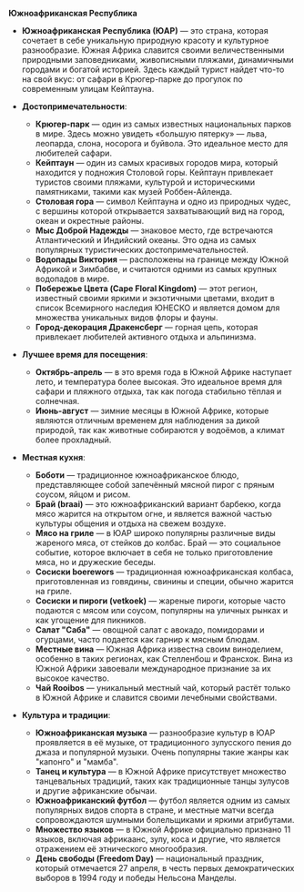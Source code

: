 **Южноафриканская Республика**
   - **Южноафриканская Республика (ЮАР)** — это страна, которая сочетает в себе уникальную природную красоту и культурное разнообразие. Южная Африка славится своими величественными природными заповедниками, живописными пляжами, динамичными городами и богатой историей. Здесь каждый турист найдет что-то на свой вкус: от сафари в Крюгер-парке до прогулок по современным улицам Кейптауна.
   
   - **Достопримечательности**:
     - **Крюгер-парк** — один из самых известных национальных парков в мире. Здесь можно увидеть «большую пятерку» — льва, леопарда, слона, носорога и буйвола. Это идеальное место для любителей сафари.
     - **Кейптаун** — один из самых красивых городов мира, который находится у подножия Столовой горы. Кейптаун привлекает туристов своими пляжами, культурой и историческими памятниками, такими как музей Роббен-Айленда.
     - **Столовая гора** — символ Кейптауна и одно из природных чудес, с вершины которой открывается захватывающий вид на город, океан и окрестные районы.
     - **Мыс Доброй Надежды** — знаковое место, где встречаются Атлантический и Индийский океаны. Это одна из самых популярных туристических достопримечательностей.
     - **Водопады Виктория** — расположены на границе между Южной Африкой и Зимбабве, и считаются одними из самых крупных водопадов в мире.
     - **Побережье Цвета (Cape Floral Kingdom)** — этот регион, известный своими яркими и экзотичными цветами, входит в список Всемирного наследия ЮНЕСКО и является домом для множества уникальных видов флоры и фауны.
     - **Город-декорация Дракенсберг** — горная цепь, которая привлекает любителей активного отдыха и альпинизма.
   
   - **Лучшее время для посещения**:
     - **Октябрь-апрель** — в это время года в Южной Африке наступает лето, и температура более высокая. Это идеальное время для сафари и пляжного отдыха, так как погода стабильно тёплая и солнечная.
     - **Июнь-август** — зимние месяцы в Южной Африке, которые являются отличным временем для наблюдения за дикой природой, так как животные собираются у водоёмов, а климат более прохладный.
   
   - **Местная кухня**:
     - **Боботи** — традиционное южноафриканское блюдо, представляющее собой запечённый мясной пирог с пряным соусом, яйцом и рисом.
     - **Брай (braai)** — это южноафриканский вариант барбекю, когда мясо жарится на открытом огне, и является важной частью культуры общения и отдыха на свежем воздухе.
     - **Мясо на гриле** — в ЮАР широко популярны различные виды жареного мяса, от стейков до колбас. Брай — это социальное событие, которое включает в себя не только приготовление мяса, но и дружеские беседы.
     - **Сосиски boerewors** — традиционная южноафриканская колбаса, приготовленная из говядины, свинины и специи, обычно жарится на гриле.
     - **Сосиски и пироги (vetkoek)** — жареные пироги, которые часто подаются с мясом или соусом, популярны на уличных рынках и как угощение для пикников.
     - **Салат "Саба"** — овощной салат с авокадо, помидорами и огурцами, часто подается как гарнир к мясным блюдам.
     - **Местные вина** — Южная Африка известна своим виноделием, особенно в таких регионах, как Стелленбош и Франсхок. Вина из Южной Африки завоевали международное признание за их высокое качество.
     - **Чай Rooibos** — уникальный местный чай, который растёт только в Южной Африке и славится своими лечебными свойствами.
   
   - **Культура и традиции**:
     - **Южноафриканская музыка** — разнообразие культур в ЮАР проявляется в её музыке, от традиционного зулусского пения до джаза и популярной музыки. Очень популярны такие жанры как "капонго" и "мамба".
     - **Танец и культура** — в Южной Африке присутствует множество танцевальных традиций, таких как традиционные танцы зулусов и другие африканские обычаи.
     - **Южноафриканский футбол** — футбол является одним из самых популярных видов спорта в стране, и местные матчи всегда сопровождаются шумными болельщиками и яркими атрибутами.
     - **Множество языков** — в Южной Африке официально признано 11 языков, включая африкаанс, зулу, коса и другие, что является отражением её этнического многообразия.
     - **День свободы (Freedom Day)** — национальный праздник, который отмечается 27 апреля, в честь первых демократических выборов в 1994 году и победы Нельсона Манделы.